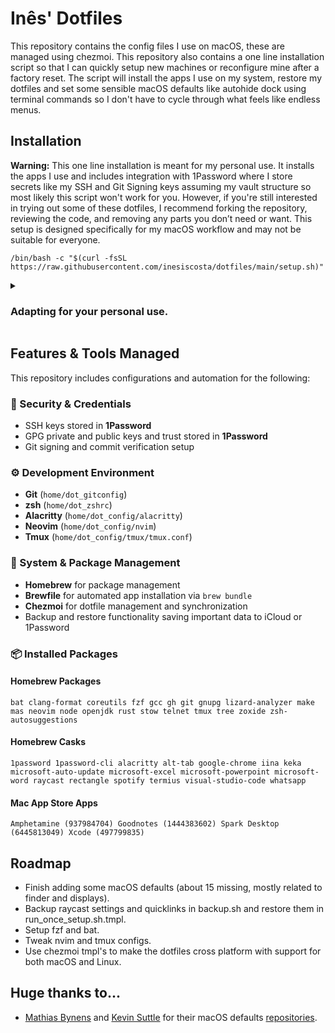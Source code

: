# Inês' Dotfiles
This repository contains the config files I use on macOS, these are managed using chezmoi. This repository also contains a one line installation script so that I can quickly setup new machines or reconfigure mine after a factory reset. The script will install the apps I use on my system, restore my dotfiles and set some sensible macOS defaults like autohide dock using terminal commands so I don't have to cycle through what feels like endless menus.

## Installation
**Warning:** This one line installation is meant for my personal use. It installs the apps I use and includes integration with 1Password where I store secrets like my SSH and Git Signing keys assuming my vault structure so most likely this script won't work for you. However, if you're still interested in trying out some of these dotfiles, I recommend forking the repository, reviewing the code, and removing any parts you don’t need or want. This setup is designed specifically for my macOS workflow and may not be suitable for everyone.

```shell
/bin/bash -c "$(curl -fsSL https://raw.githubusercontent.com/inesiscosta/dotfiles/main/setup.sh)"
```

<details>
  <summary><h3>Adapting for your personal use.</h3></summary>
<p>Let's start with Homebrew. This configuration assumes you will use it, the installation script installs it for you and it installs both 1Password and Chezmoi through it.</p>

<p>Chezmoi, as referenced before, is the tool currently being used to manage these dotfiles. If you don't plan on using brew, <a href="https://www.chezmoi.io/install/#__tabbed_1_1">this page</a> has a bunch of alternative ways to install it on macOS, Linux, Windows, and some other OS's using a variety of different package managers.</p>

<p>I won't go into details about how to adapt this config for other dotfile managers other than Chezmoi as that would be too long. However, rest assured that apart from Chezmoi-specific syntax in <code>.tmpl</code> files, everything else, including scripts, should work with your dotfile manager of choice. My personal favorite and the one I was using before this was GNU Stow, which isn't specifically designed for dotfiles but rather a symlink farmer, but it worked great for me.</p>

<p>I migrated away from it because I couldn't manage to figure out a way to keep secrets private when commiting changes to GitHub. This won't be a problem if you don't want to "store" your keys on GitHub, but ideally, I would like to migrate my keys when I restore my computer, and having them on GitHub allows for the simple one-line installation I managed to achieve with Chezmoi. A quick web search will tell you all about other dotfile managers and their pros and cons. For your convinience however, I found this <a href="https://dotfiles.github.io/">website</a>.</p>

<p>If you do decide stick with Chezmoi, you aren't forced to use 1Password. Chezmoi offers integrations with all major password managers, a list of supported password managers can be found on their official website <a href="https://www.chezmoi.io/user-guide/password-managers/">here</a>. After choosing your password manager, you can look at the official documentation on the Chezmoi's website above and change the <code>.tmpl</code> files with the code your chosen password manager uses with Chezmoi to fill in your sensitive information. Again this is all clearly explained on Chezmoi's website.</p>

<p>About substituting Homebrew, you would need to remove the cron job I added on line 24 of <code>home/run_once_setup.sh.tmpl</code>, which only works on macOS anyway so also remove this if you are using Brew on another OS. This cron job runs <code>brew update</code> and <code> brew upgrade</code> automatically every 14 days. If you opt out of using Homebrew you will also need to change lines 25 onwards with whatever syntax your package manager uses for installing applications. Brew allows installing from a list in a Brewfile using <code>brew bundle</code>. If your package manager allows for similar behavior, I would highly encourage it. However, you can always hardcode your list of things to install in there. Using Brew, that would look like this: <code>brew install &lt;app name&gt; &lt;other app name&gt; &lt;other other app name&gt;</code>, etc.</p>

<p>You should also change the <code>backup.sh</code> script to either just not create a Brewfile altogether or to create the equivalent version of a Brewfile for your package manager basically a list of the apps you installed with said package manager. On the subject of backups, if you are not on macOS, you should remove the part where I force an iCloud sync after zipping my Dev folder and instead add logic to save your important files elsewhere be that an external drive or cloud service, you can add the logic to back up other folders in there too. I only chose to backup my Dev folder as my Desktop and Documents folders are already iCloud-synced, and I do not care for what I have in my Downloads folder.</p>

<p>If you do decide to stick with Brew, consider changing my Brewfile to include the apps and formulae you care about. If you are not using macOS, remove the <code>mas</code> formula which stands for mac app store and remove the remaining <code>mas</code> apps.</p>

<p>This also goes without saying but in case you just skimmed through the dotfiles if you are not on macOS remove the section in <code>home/run_once_setup.sh.tmpl</code> called macOS config there should be a helpful comment making it easy to spot. It won't run on other OS' thanks to Chezmoi but it's definitely not necessary and its huge because macOS comes with some very questionable defaults I prefer to change.</p>

<p>Lastly, you can and should, edit the actual dotfiles to your liking. So far this text has mostly been about the installation scripts but you should edit the config files for Alacritty, nvim, tmux, etc. to your liking or remove them all together if you don't use them and add the configs for your own apps and shell configuration. I personally use zsh (and I have my own prompt based on oh-my-zsh's Robby Russell theme!).</p>
<p>Enjoy!</p>
  
</details>

## Features & Tools Managed

This repository includes configurations and automation for the following:

### 🔐 Security & Credentials
- SSH keys stored in **1Password**
- GPG private and public keys and trust stored in **1Password**
- Git signing and commit verification setup

### ⚙️ Development Environment
- **Git** (`home/dot_gitconfig`)
- **zsh** (`home/dot_zshrc`)
- **Alacritty** (`home/dot_config/alacritty`)
- **Neovim** (`home/dot_config/nvim`)
- **Tmux** (`home/dot_config/tmux/tmux.conf`)

### 🔄 System & Package Management
- **Homebrew** for package management
- **Brewfile** for automated app installation via `brew bundle`
- **Chezmoi** for dotfile management and synchronization
- Backup and restore functionality saving important data to iCloud or 1Password

### 📦 Installed Packages
#### Homebrew Packages
```shell
bat clang-format coreutils fzf gcc gh git gnupg lizard-analyzer make mas neovim node openjdk rust stow telnet tmux tree zoxide zsh-autosuggestions
```

#### Homebrew Casks
```shell
1password 1password-cli alacritty alt-tab google-chrome iina keka microsoft-auto-update microsoft-excel microsoft-powerpoint microsoft-word raycast rectangle spotify termius visual-studio-code whatsapp
```

#### Mac App Store Apps
```shell
Amphetamine (937984704) Goodnotes (1444383602) Spark Desktop (6445813049) Xcode (497799835)
```

## Roadmap
- Finish adding some macOS defaults (about 15 missing, mostly related to finder and displays).
- Backup raycast settings and quicklinks in backup.sh and restore them in run_once_setup.sh.tmpl.
- Setup fzf and bat.
- Tweak nvim and tmux configs.
- Use chezmoi tmpl's to make the dotfiles cross platform with support for both macOS and Linux.

## Huge thanks to...
- [Mathias Bynens](https://mathiasbynens.be/) and [Kevin Suttle](https://kevinsuttle.com/) for their macOS defaults [repositories](https://github.com/kevinSuttle/MacOS-Defaults).
